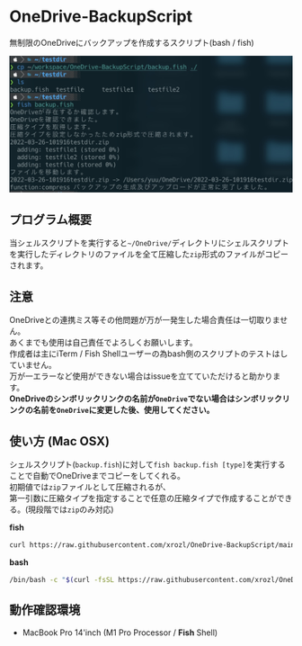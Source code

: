 # OneDrive-BackupScript
無制限のOneDriveにバックアップを作成するスクリプト(bash / fish)  

![](https://github.com/xrozl/OneDrive-BackupScript/blob/main/sample.jpeg?raw=true)

## プログラム概要  
当シェルスクリプトを実行すると`~/OneDrive/`ディレクトリにシェルスクリプトを実行したディレクトリのファイルを全て圧縮した`zip`形式のファイルがコピーされます。  

## 注意  
OneDriveとの連携ミス等その他問題が万が一発生した場合責任は一切取りません。  
あくまでも使用は自己責任でよろしくお願いします。  
作成者は主にiTerm / Fish Shellユーザーの為bash側のスクリプトのテストはしていません。  
万が一エラーなど使用ができない場合はissueを立てていただけると助かります。  
**OneDriveのシンボリックリンクの名前が`OneDrive`でない場合はシンボリックリンクの名前を`OneDrive`に変更した後、使用してください。**  

## 使い方 (Mac OSX)  

シェルスクリプト(`backup.fish`)に対して`fish backup.fish [type]`を実行することで自動でOneDriveまでコピーをしてくれる。  
初期値では`zip`ファイルとして圧縮されるが、  
第一引数に圧縮タイプを指定することで任意の圧縮タイプで作成することができる。(現段階では`zip`のみ対応)  

**fish**  
```bash  
curl https://raw.githubusercontent.com/xrozl/OneDrive-BackupScript/main/backup.fish && fish backup.fish  
```  
**bash**  
```bash  
/bin/bash -c "$(curl -fsSL https://raw.githubusercontent.com/xrozl/OneDrive-BackupScript/main/backup.sh  
```  

## 動作確認環境  
- MacBook Pro 14'inch (M1 Pro Processor / **Fish** Shell)  